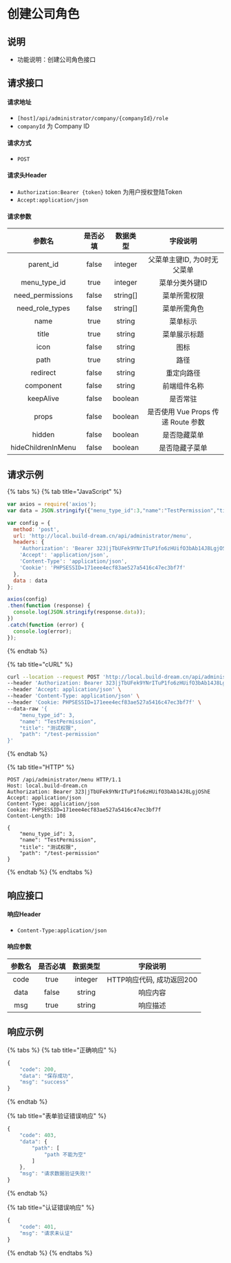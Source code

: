 # 创建公司角色

## 说明

* 功能说明：创建公司角色接口

## 请求接口

#### 请求地址

* `[host]/api/administrator/company/{companyId}/role`
* `companyId` 为 Company ID

#### 请求方式

* `POST`

#### 请求头Header

* `Authorization:Bearer {token}` token 为用户授权登陆Token
* `Accept:application/json`

#### 请求参数

| 参数名 | 是否必填 | 数据类型 | 字段说明 |
| :---: | :---: | :---: | :---: |
| parent\_id | false | integer | 父菜单主键ID, 为0时无父菜单 |
| menu\_type\_id | true | integer | 菜单分类外键ID |
| need\_permissions | false | string\[\] | 菜单所需权限 |
| need\_role\_types | false | string\[\] | 菜单所需角色 |
| name | true | string | 菜单标示 |
| title | true | string | 菜单展示标题 |
| icon | false | string | 图标 |
| path | true | string | 路径 |
| redirect | false | string | 重定向路径 |
| component | false | string | 前端组件名称 |
| keepAlive | false | boolean | 是否常驻 |
| props | false | boolean | 是否使用 Vue Props 传递 Route 参数 |
| hidden | false | boolean | 是否隐藏菜单 |
| hideChildrenInMenu | false | boolean | 是否隐藏子菜单 |

## 请求示例

{% tabs %}
{% tab title="JavaScript" %}
```javascript
var axios = require('axios');
var data = JSON.stringify({"menu_type_id":3,"name":"TestPermission","title":"测试权限","path":"/test-permission"});

var config = {
  method: 'post',
  url: 'http://local.build-dream.cn/api/administrator/menu',
  headers: { 
    'Authorization': 'Bearer 323|jTbUFek9YNrITuP1fo6zHUifO3bAb14J8LgjOShE', 
    'Accept': 'application/json', 
    'Content-Type': 'application/json', 
    'Cookie': 'PHPSESSID=171eee4ecf83ae527a5416c47ec3bf7f'
  },
  data : data
};

axios(config)
.then(function (response) {
  console.log(JSON.stringify(response.data));
})
.catch(function (error) {
  console.log(error);
});

```
{% endtab %}

{% tab title="cURL" %}
```bash
curl --location --request POST 'http://local.build-dream.cn/api/administrator/menu' \
--header 'Authorization: Bearer 323|jTbUFek9YNrITuP1fo6zHUifO3bAb14J8LgjOShE' \
--header 'Accept: application/json' \
--header 'Content-Type: application/json' \
--header 'Cookie: PHPSESSID=171eee4ecf83ae527a5416c47ec3bf7f' \
--data-raw '{
    "menu_type_id": 3,
    "name": "TestPermission",
    "title": "测试权限",
    "path": "/test-permission"
}'
```
{% endtab %}

{% tab title="HTTP" %}
```http
POST /api/administrator/menu HTTP/1.1
Host: local.build-dream.cn
Authorization: Bearer 323|jTbUFek9YNrITuP1fo6zHUifO3bAb14J8LgjOShE
Accept: application/json
Content-Type: application/json
Cookie: PHPSESSID=171eee4ecf83ae527a5416c47ec3bf7f
Content-Length: 108

{
    "menu_type_id": 3,
    "name": "TestPermission",
    "title": "测试权限",
    "path": "/test-permission"
}
```
{% endtab %}
{% endtabs %}

## 响应接口

#### 响应Header

* `Content-Type:application/json`

#### 响应参数

| 参数名 | 是否必填 | 数据类型 | 字段说明 |
| :---: | :---: | :---: | :---: |
| code | true | integer | HTTP响应代码, 成功返回200 |
| data | false | string | 响应内容 |
| msg | true | string | 响应描述 |

## 响应示例

{% tabs %}
{% tab title="正确响应" %}
```javascript
{
    "code": 200,
    "data": "保存成功",
    "msg": "success"
}
```
{% endtab %}

{% tab title="表单验证错误响应" %}
```javascript
{
    "code": 403,
    "data": {
        "path": [
            "path 不能为空"
        ]
    },
    "msg": "请求数据验证失败!"
}
```
{% endtab %}

{% tab title="认证错误响应" %}
```javascript
{
    "code": 401,
    "msg": "请求未认证"
}
```
{% endtab %}
{% endtabs %}



